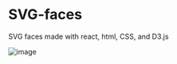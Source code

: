 # SVG-faces

SVG faces made with react, html, CSS, and D3.js

![image](https://user-images.githubusercontent.com/78604367/161706841-2b002c9d-a37a-4dcf-bc0c-863b72d00055.png)
